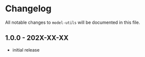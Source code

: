 # Changelog

All notable changes to `model-utils` will be documented in this file.

## 1.0.0 - 202X-XX-XX

- initial release

